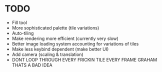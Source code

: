 # TODO

- Fill tool
- More sophisticated palette (tile variations)
- Auto-tiling
- Make rendering more efficient (currently very slow)
- Better image loading system accounting for variations of tiles
- Make less keybind dependent (make better UI)
- Add camera (scaling & translation)
- DONT LOOP THROUGH EVERY FRICKIN TILE EVERY FRAME GRAHAM THATS A BAD IDEA 
